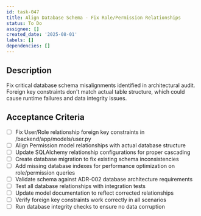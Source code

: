 ```yaml
---
id: task-047
title: Align Database Schema - Fix Role/Permission Relationships
status: To Do
assignee: []
created_date: '2025-08-01'
labels: []
dependencies: []
---
```


## Description

Fix critical database schema misalignments identified in architectural audit. Foreign key constraints don't match actual table structure, which could cause runtime failures and data integrity issues.

## Acceptance Criteria

- [ ] Fix User/Role relationship foreign key constraints in /backend/app/models/user.py
- [ ] Align Permission model relationships with actual database structure
- [ ] Update SQLAlchemy relationship configurations for proper cascading
- [ ] Create database migration to fix existing schema inconsistencies
- [ ] Add missing database indexes for performance optimization on role/permission queries
- [ ] Validate schema against ADR-002 database architecture requirements
- [ ] Test all database relationships with integration tests
- [ ] Update model documentation to reflect corrected relationships
- [ ] Verify foreign key constraints work correctly in all scenarios
- [ ] Run database integrity checks to ensure no data corruption
